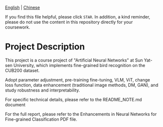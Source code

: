 [English](README_EN.md) | [Chinese](README.md)

If you find this file helpful, please click `STAR`. In addition, a kind reminder, please do not use the content in this repository directly for your coursework.

# Project Description

This project is a course project of "Artificial Neural Networks" at Sun Yat-sen University, which implements fine-grained bird recognition on the CUB200 dataset.

Adopt parameter adjustment, pre-training fine-tuning, VLM, ViT, change loss function, data enhancement (traditional image methods, DM, GAN), and study robustness and interpretability.

For specific technical details, please refer to the README_NOTE.md document

For the full report, please refer to the Enhancements in Neural Networks for Fine-grained Classification PDF file.